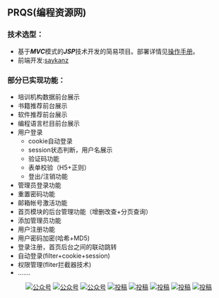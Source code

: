## PRQS(编程资源网)
###  技术选型：
- 基于***MVC***模式的***JSP***技术开发的简易项目。部署详情见[操作手册](https://github.com/xiaoyivip/PRQS/blob/master/%E6%93%8D%E4%BD%9C%E6%89%8B%E5%86%8C)。
- 前端开发:[saykanz](https://github.com/saykanz)


### 部分已实现功能：
- 培训机构数据前台展示
- 书籍推荐前台展示
- 软件推荐前台展示
- 编程语言栏目前台展示
- 用户登录
  - cookie自动登录
  - session状态判断，用户名展示
  - 验证码功能
  - 表单校验（H5+正则）
  - 登出/注销功能
- 管理员登录功能
- 重置密码功能
- 邮箱帐号激活功能
- 首页模块的后台管理功能（增删改查+分页查询）
- 添加管理员功能
- 用户注册功能
- 用户密码加密(哈希+MD5)
- 登录注册，首页后台之间的联动跳转
- 自动登录(filter+cookie+session)
- 权限管理(fliter拦截器技术)
- .......

<p align="center">
  <a href="#公众号"><img src="https://img.shields.io/badge/%E5%85%AC%E4%BC%97%E5%8F%B7-代码不良人-lightgrey.svg" alt="公众号"></a>
  <a href="#公众号"><img src="https://img.shields.io/badge/语言-Java-important.svg" alt="公众号"></a>
  <a href="#公众号"><img src="https://img.shields.io/badge/前端-HTML&CSS&javascript-important.svg" alt="公众号"></a>
  <a href="#投稿"><img src="https://img.shields.io/badge/support-暂停优化-green.svg" alt="投稿"></a>
  <a href="#投稿"><img src="https://img.shields.io/badge/框架-MVC模式-orange.svg" alt="投稿"></a>
  <a href="#投稿"><img src="https://img.shields.io/badge/Servlet-JSP-yellow.svg" alt="投稿"></a>
  <a href="#投稿"><img src="https://img.shields.io/badge/数据库-MySql-red.svg" alt="投稿"></a>
   <a href="#投稿"><img src="https://img.shields.io/badge/boostrap-v4.0-blue.svg" alt="投稿"></a>
</p>
